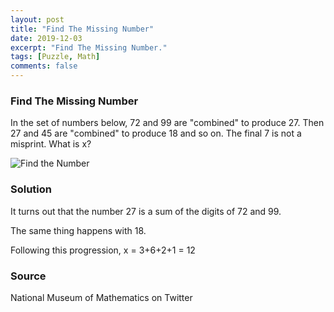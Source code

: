 ```yaml
---
layout: post
title: "Find The Missing Number"
date: 2019-12-03
excerpt: "Find The Missing Number."
tags: [Puzzle, Math]
comments: false
---
```

### Find The Missing Number
In the set of numbers below, 72 and 99 are "combined" to produce 27. Then 27 and 45 are "combined" to produce 18 and so on. The final 7 is not a misprint. What is x?

![Find the Number](https://github.com/SudhaHariharan/sudhahariharan.github.io/blob/master/assets/img/FindTheNumber.png?raw=true )

### Solution

It turns out that the number 27 is a sum of the digits of 72 and 99.

The same thing happens with 18.

Following this progression, x = 3+6+2+1 = 12


### Source
National Museum of Mathematics on Twitter